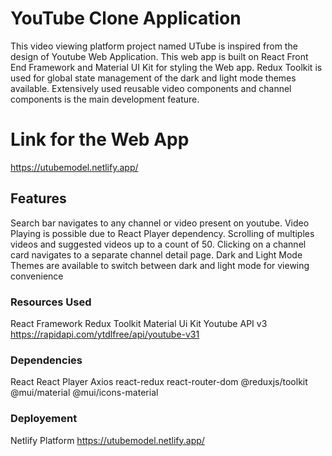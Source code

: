 # YouTube Clone Application

This video viewing platform project named UTube is inspired from the design of Youtube Web Application. This web app is built on React Front End Framework and Material UI Kit for styling the Web app.
Redux Toolkit is used for global state management of the dark and light mode themes available.
Extensively used reusable video components and channel components is the main development feature.

# Link for the Web App
https://utubemodel.netlify.app/

## Features

Search bar navigates to any channel or video present on youtube.
Video Playing is possible due to React Player dependency.
Scrolling of multiples videos and suggested videos up to a count of 50.
Clicking on a channel card navigates to a separate channel detail page.
Dark and Light Mode Themes are available to switch between dark and light mode for viewing convenience

### Resources Used

React Framework
Redux Toolkit
Material Ui Kit 
Youtube API v3 https://rapidapi.com/ytdlfree/api/youtube-v31

### Dependencies

React
React Player
Axios 
react-redux
react-router-dom
@reduxjs/toolkit
@mui/material
@mui/icons-material

### Deployement

Netlify Platform https://utubemodel.netlify.app/
